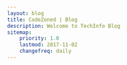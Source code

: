 ```yaml
---
layout: blog
title: CodeZoned | Blog
description: Welcome to TechInfo Blog
sitemap:
    priority: 1.0
    lastmod: 2017-11-02
    changefreq: daily
---
```

